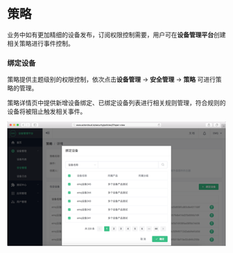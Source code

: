 # 策略

业务中如有更加精细的设备发布，订阅权限控制需要，用户可在**设备管理平台**创建相关策略进行事件控制。


### 绑定设备

策略提供主题级别的权限控制，依次点击**设备管理** -> **安全管理** -> **策略** 可进行策略的管理。

策略详情页中提供新增设备绑定、已绑定设备列表进行相关规则管理，符合规则的设备将被阻止触发相关事件。

![](/assets/policies_bind.png)
